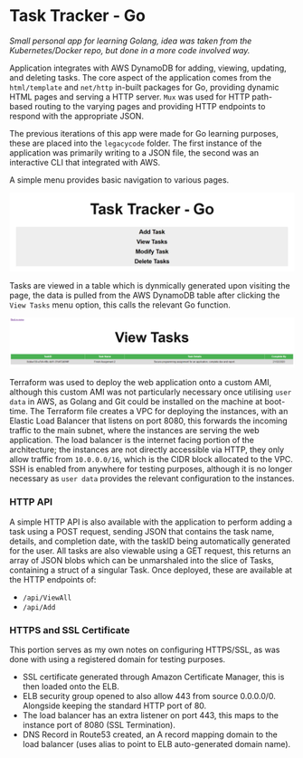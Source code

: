 # Task Tracker - Go

_Small personal app for learning Golang, idea was taken from the Kubernetes/Docker repo, but done in a more code involved way._

Application integrates with AWS DynamoDB for adding, viewing, updating, and deleting tasks. The core aspect of the application comes from the `html/template` and `net/http` in-built packages for Go, providing dynamic HTML pages and serving a HTTP server. `Mux` was used for HTTP path-based routing to the varying pages and providing HTTP endpoints to respond with the appropriate JSON.

The previous iterations of this app were made for Go learning purposes, these are placed into the `legacycode` folder. The first instance of the application was primarily writing to a JSON file, the second was an interactive CLI that integrated with AWS.

A simple menu provides basic navigation to various pages.

![mainmenu](https://github.com/jdockerty/simpletasktrackergo/blob/master/images/menu.png)


Tasks are viewed in a table which is dynmically generated upon visiting the page, the data is pulled from the AWS DynamoDB table after clicking the `View Tasks` menu option, this calls the relevant Go function.

![viewtasks](https://github.com/jdockerty/simpletasktrackergo/blob/master/images/viewtasks.png)


Terraform was used to deploy the web application onto a custom AMI, although this custom AMI was not particularly necessary once utilising `user data` in AWS, as Golang and Git could be installed on the machine at boot-time. The Terraform file creates a VPC for deploying the instances, with an Elastic Load Balancer that listens on port 8080, this forwards the incoming traffic to the main subnet, where the instances are serving the web application. The load balancer is the internet facing portion of the architecture; the instances are not directly accessible via HTTP, they only allow traffic from `10.0.0.0/16`, which is the CIDR block allocated to the VPC. SSH is enabled from anywhere for testing purposes, although it is no longer necessary as `user data` provides the relevant configuration to the instances.

### HTTP API
A simple HTTP API is also available with the application to perform adding a task using a POST request, sending JSON that contains the task name, details, and completion date, with the taskID being automatically generated for the user. All tasks are also viewable using a GET request, this returns an array of JSON blobs which can be unmarshaled into the slice of Tasks, containing a struct of a singular Task.
Once deployed, these are available at the HTTP endpoints of:

* `/api/ViewAll`
* `/api/Add`

### HTTPS and SSL Certificate

This portion serves as my own notes on configuring HTTPS/SSL, as was done with using a registered domain for testing purposes.

* SSL certificate generated through Amazon Certificate Manager, this is then loaded onto the ELB.
* ELB security group opened to also allow 443 from source 0.0.0.0/0. Alongside keeping the standard HTTP port of 80.
* The load balancer has an extra listener on port 443, this maps to the instance port of 8080 (SSL Termination).
* DNS Record in Route53 created, an A record mapping domain to the load balancer (uses alias to point to ELB auto-generated domain name).

